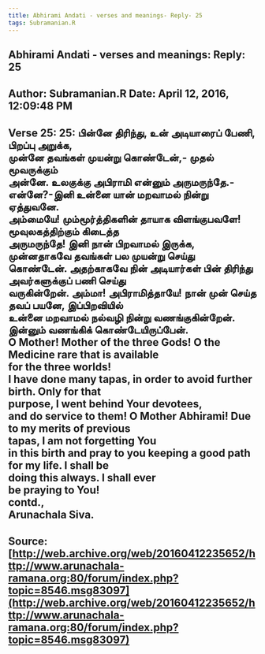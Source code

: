 ```yaml
--- 
title: Abhirami Andati - verses and meanings- Reply- 25   
tags: Subramanian.R  
---  
```

##  Abhirami Andati - verses and meanings: Reply: 25  
Author: Subramanian.R       Date: April 12, 2016, 12:09:48 PM  
---  
Verse 25: 25: பின்னே திரிந்து, உன் அடியாரைப் பேணி, பிறப்பு அறுக்க,   
முன்னே தவங்கள் முயன்று கொண்டேன்,- முதல் மூவருக்கும்   
அன்னே. உலகுக்கு அபிராமி என்னும் அருமருந்தே.-   
என்னே?-இனி உன்னை யான் மறவாமல் நின்று ஏத்துவனே.   
அம்மையே! மும்மூர்த்திகளின் தாயாக விளங்குபவளே! மூவுலகத்திற்கும் கிடைத்த  
அருமருந்தே! இனி நான் பிறவாமல் இருக்க, முன்னதாகவே தவங்கள் பல முயன்று செய்து  
கொண்டேன். அதற்காகவே நின் அடியார்கள் பின் திரிந்து அவர்களுக்குப் பணி செய்து  
வருகின்றேன். அம்மா! அபிராமித்தாயே! நான் முன் செய்த தவப் பயனே, இப்பிறவியில்  
உன்னை மறவாமல் நல்வழி நின்று வணங்குகின்றேன். இன்னும் வணங்கிக் கொண்டேயிருப்பேன்.   
O Mother! Mother of the three Gods! O the Medicine rare that is available  
for the three worlds!   
I have done many tapas, in order to avoid further birth. Only for that  
purpose, I went behind Your devotees,   
and do service to them! O Mother Abhirami! Due to my merits of previous  
tapas, I am not forgetting You   
in this birth and pray to you keeping a good path for my life. I shall be  
doing this always. I shall ever   
be praying to You!   
contd.,   
Arunachala Siva.
 ---  
Source:[http://web.archive.org/web/20160412235652/http://www.arunachala-ramana.org:80/forum/index.php?topic=8546.msg83097](http://web.archive.org/web/20160412235652/http://www.arunachala-ramana.org:80/forum/index.php?topic=8546.msg83097)   
---  

